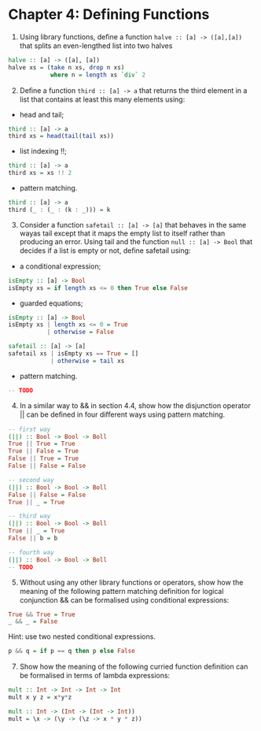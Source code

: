 # Chapter 4: Defining Functions

1. Using library functions, deﬁne a function `halve :: [a] -> ([a],[a])` that splits an even-lengthed list into two halves

```haskell
halve :: [a] -> ([a], [a])
halve xs = (take n xs, drop n xs)
            where n = length xs `div` 2
```

2. Deﬁne a function `third :: [a] -> a` that returns the third element in a list that contains at least this many elements using:

- head and tail;

```haskell
third :: [a] -> a
third xs = head(tail(tail xs))
```

- list indexing !!;

```haskell
third :: [a] -> a
third xs = xs !! 2
```

- pattern matching.

```haskell
third :: [a] -> a
third (_ : (_ : (k : _))) = k
```

3. Consider a function `safetail :: [a] -> [a]` that behaves in the same wayas tail except that it maps the empty list to itself rather than producing an error. Using tail and the function `null :: [a] -> Bool` that decides if a list is empty or not, deﬁne safetail using:

- a conditional expression;

```haskell
isEmpty :: [a] -> Bool
isEmpty xs = if length xs <= 0 then True else False
```

- guarded equations;

```haskell
isEmpty :: [a] -> Bool
isEmpty xs | length xs <= 0 = True
           | otherwise = False

safetail :: [a] -> [a]
safetail xs | isEmpty xs == True = []
            | otherwise = tail xs
```

- pattern matching.

```haskell
-- TODO
```

4. In a similar way to && in section 4.4, show how the disjunction operator || can be deﬁned in four diﬀerent ways using pattern matching.

```haskell
-- first way
(||) :: Bool -> Bool -> Boll
True || True = True
True || False = True
False || True = True
False || False = False

-- second way
(||) :: Bool -> Bool -> Boll
False || False = False
True || _ = True

-- third way
(||) :: Bool -> Bool -> Boll
True || _ = True
False || b = b

-- fourth way
(||) :: Bool -> Bool -> Boll
-- TODO
```

5. Without using any other library functions or operators, show how the meaning of the following pattern matching deﬁnition for logical conjunction && can be formalised using conditional expressions:

```haskell
True && True = True
_ && _ = False
```

Hint: use two nested conditional expressions.

```haskell
p && q = if p == q then p else False
```

7. Show how the meaning of the following curried function deﬁnition can be formalised in terms of lambda expressions:

```haskell
mult :: Int -> Int -> Int -> Int
mult x y z = x*y*z
```

```haskell
mult :: Int -> (Int -> (Int -> Int))
mult = \x -> (\y -> (\z -> x * y * z))
```
